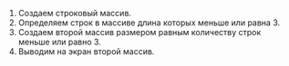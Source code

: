 1. Создаем строковый массив.
2. Определяем строк в массиве длина которых меньше или равна 3.
3. Создаем второй массив размером равным количеству строк меньше или равно 3.
4. Выводим на экран второй массив.